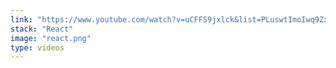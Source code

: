 ```yaml
---
link: "https://www.youtube.com/watch?v=uCFFS9jxlck&list=PLuswtImoIwq9ZxO6iUKu1K00iKakWfiAL"
stack: "React"
image: "react.png"
type: videos
---
```

